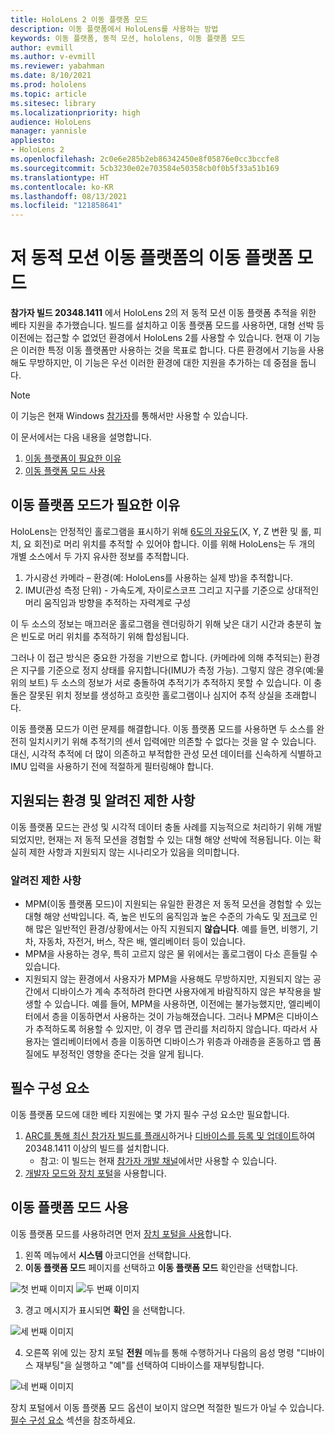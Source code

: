 ```yaml
---
title: HoloLens 2 이동 플랫폼 모드
description: 이동 플랫폼에서 HoloLens를 사용하는 방법
keywords: 이동 플랫폼, 동적 모션, hololens, 이동 플랫폼 모드
author: evmill
ms.author: v-evmill
ms.reviewer: yabahman
ms.date: 8/10/2021
ms.prod: hololens
ms.topic: article
ms.sitesec: library
ms.localizationpriority: high
audience: HoloLens
manager: yannisle
appliesto:
- HoloLens 2
ms.openlocfilehash: 2c0e6e285b2eb86342450e8f05876e0cc3bccfe8
ms.sourcegitcommit: 5cb3230e02e703584e50358cb0f0b5f33a51b169
ms.translationtype: HT
ms.contentlocale: ko-KR
ms.lasthandoff: 08/13/2021
ms.locfileid: "121858641"
---
```

# <a name="moving-platform-mode-on-low-dynamic-motion-moving-platforms"></a>저 동적 모션 이동 플랫폼의 이동 플랫폼 모드

**참가자 빌드 20348.1411** 에서 HoloLens 2의 저 동적 모션 이동 플랫폼 추적을 위한 베타 지원을 추가했습니다. 빌드를 설치하고 이동 플랫폼 모드를 사용하면, 대형 선박 등 이전에는 접근할 수 없었던 환경에서 HoloLens 2를 사용할 수 있습니다. 현재 이 기능은 이러한 특정 이동 플랫폼만 사용하는 것을 목표로 합니다. 다른 환경에서 기능을 사용해도 무방하지만, 이 기능은 우선 이러한 환경에 대한 지원을 추가하는 데 중점을 둡니다.

> [!NOTE]
> 이 기능은 현재 Windows [참가자](hololens-insider.md)를 통해서만 사용할 수 있습니다.

이 문서에서는 다음 내용을 설명합니다.

1. [이동 플랫폼이 필요한 이유](#why-moving-platform-mode-is-necessary)
1. [이동 플랫폼 모드 사용](#enabling-moving-platform-mode)

## <a name="why-moving-platform-mode-is-necessary"></a>이동 플랫폼 모드가 필요한 이유

HoloLens는 안정적인 홀로그램을 표시하기 위해 [6도의 자유도](https://en.wikipedia.org/wiki/Six_degrees_of_freedom)(X, Y, Z 변환 및 롤, 피치, 요 회전)로 머리 위치를 추적할 수 있어야 합니다. 이를 위해 HoloLens는 두 개의 개별 소스에서 두 가지 유사한 정보를 추적합니다.

1. 가시광선 카메라 – 환경(예: HoloLens를 사용하는 실제 방)을 추적합니다.
1. IMU(관성 측정 단위) - 가속도계, 자이로스코프 그리고 지구를 기준으로 상대적인 머리 움직임과 방향을 추적하는 자력계로 구성

이 두 소스의 정보는 매끄러운 홀로그램을 렌더링하기 위해 낮은 대기 시간과 충분히 높은 빈도로 머리 위치를 추적하기 위해 합성됩니다.

그러나 이 접근 방식은 중요한 가정을 기반으로 합니다. (카메라에 의해 추적되는) 환경은 지구를 기준으로 정지 상태를 유지합니다(IMU가 측정 가능). 그렇지 않은 경우(예:물 위의 보트) 두 소스의 정보가 서로 충돌하여 추적기가 추적하지 못할 수 있습니다. 이 충돌은 잘못된 위치 정보를 생성하고 흐릿한 홀로그램이나 심지어 추적 상실을 초래합니다.

이동 플랫폼 모드가 이런 문제를 해결합니다. 이동 플랫폼 모드를 사용하면 두 소스를 완전히 일치시키기 위해 추적기의 센서 입력에만 의존할 수 없다는 것을 알 수 있습니다. 대신, 시각적 추적에 더 많이 의존하고 부적합한 관성 모션 데이터를 신속하게 식별하고 IMU 입력을 사용하기 전에 적절하게 필터링해야 합니다.

## <a name="supported-environments-and-known-limitations"></a>지원되는 환경 및 알려진 제한 사항

이동 플랫폼 모드는 관성 및 시각적 데이터 충돌 사례를 지능적으로 처리하기 위해 개발되었지만, 현재는 저 동적 모션을 경험할 수 있는 대형 해양 선박에 적용됩니다. 이는 확실히 제한 사항과 지원되지 않는 시나리오가 있음을 의미합니다.

### <a name="known-limitations"></a>알려진 제한 사항

- MPM(이동 플랫폼 모드)이 지원되는 유일한 환경은 저 동적 모션을 경험할 수 있는 대형 해양 선박입니다. 즉, 높은 빈도의 움직임과 높은 수준의 가속도 및 [저크](https://en.wikipedia.org/wiki/Jerk_(physics))로 인해 많은 일반적인 환경/상황에서는 아직 지원되지 **않습니다**. 예를 들면, 비행기, 기차, 자동차, 자전거, 버스, 작은 배, 엘리베이터 등이 있습니다.
- MPM을 사용하는 경우, 특히 고르지 않은 물 위에서는 홀로그램이 다소 흔들릴 수 있습니다.
- 지원되지 않는 환경에서 사용자가 MPM을 사용해도 무방하지만, 지원되지 않는 공간에서 디바이스가 계속 추적하려 한다면 사용자에게 바람직하지 않은 부작용을 발생할 수 있습니다. 예를 들어, MPM을 사용하면, 이전에는 불가능했지만, 엘리베이터에서 층을 이동하면서 사용하는 것이 가능해졌습니다. 그러나 MPM은 디바이스가 추적하도록 허용할 수 있지만, 이 경우 맵 관리를 처리하지 않습니다. 따라서 사용자는 엘리베이터에서 층을 이동하면 디바이스가 위층과 아래층을 혼동하고 맵 품질에도 부정적인 영향을 준다는 것을 알게 됩니다.

## <a name="prerequisites"></a>필수 구성 요소

이동 플랫폼 모드에 대한 베타 지원에는 몇 가지 필수 구성 요소만 필요합니다.

1. [ARC를 통해 최신 참가자 빌드를 플래시](hololens-insider.md#ffu-download-and-flash-directions)하거나 [디바이스를 등록 및 업데이트](hololens-insider.md#start-receiving-insider-builds)하여 20348.1411 이상의 빌드를 설치합니다.
   - 참고: 이 빌드는 현재 [참가자 개발 채널](hololens-insider.md#start-receiving-insider-builds)에서만 사용할 수 있습니다.
2. [개발자 모드와 장치 포털](/mixed-reality/develop/platform-capabilities-and-apis/using-the-windows-device-portal)을 사용합니다.

## <a name="enabling-moving-platform-mode"></a>이동 플랫폼 모드 사용

이동 플랫폼 모드를 사용하려면 먼저 [장치 포털을 사용](/windows/mixed-reality/develop/platform-capabilities-and-apis/using-the-windows-device-portal)합니다.

1. 왼쪽 메뉴에서 **시스템** 아코디언을 선택합니다.
2. **이동 플랫폼 모드** 페이지를 선택하고 **이동 플랫폼 모드** 확인란을 선택합니다.

![첫 번째 이미지](.\images\moving-platform-1.png) ![두 번째 이미지](.\images\moving-platform-2.png)

3. 경고 메시지가 표시되면 **확인** 을 선택합니다.

![세 번째 이미지](.\images\moving-platform-3.png)

4. 오른쪽 위에 있는 장치 포털 **전원** 메뉴를 통해 수행하거나 다음의 음성 명령 &quot;디바이스 재부팅&quot;을 실행하고 &quot;예&quot;를 선택하여 디바이스를 재부팅합니다.

![네 번째 이미지](.\images\moving-platform-4.png)

장치 포털에서 이동 플랫폼 모드 옵션이 보이지 않으면 적절한 빌드가 아닐 수 있습니다. [필수 구성 요소](#prerequisites) 섹션을 참조하세요.
